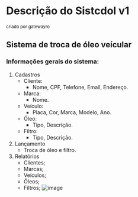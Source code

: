 # Descrição do Sistcdol v1
<sup>criado por gatewayro</sup>

## Sistema de troca de óleo veícular

### Informações gerais do sistema:

1. Cadastros
   - Cliente:
     - Nome, CPF, Telefone, Email, Endereço.
   - Marca:
     - Nome.
   - Veículo:
     - Placa, Cor, Marca, Modelo, Ano.
   - Óleo:
     - Tipo, Descrição.
   - Filtro:
     - Tipo, Descrição.
2. Lançamento
   - Troca de óleo e filtro.
3. Relatórios
   - Clientes;
   - Marcas;
   - Veículos;
   - Óleos;
   - Filtros;
![image](https://github.com/thallesonofre/Sistcdol-v1/assets/101358426/7a2b7ab5-2f20-4bd7-b76f-3a3e18abb98f)
